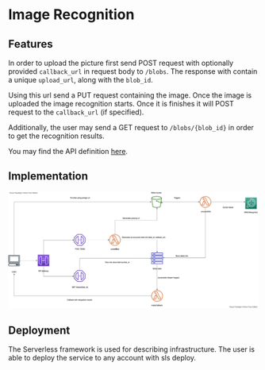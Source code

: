 # Image Recognition

## Features

In order to upload the picture first send POST request with optionally provided `callback_url` in request body
to `/blobs`. The response with contain a unique `upload_url`, along with the `blob_id`.

Using this url send a PUT request containing the image. Once the image is uploaded the image recognition starts. Once it
is finishes it will POST request to the `callback_url` (if specified).

Additionally, the user may send a GET request to `/blobs/{blob_id}` in order to get the recognition results.

You may find the API definition [here](TODO).

## Implementation

![Solution Diagram](./diagram.png)

## Deployment

The Serverless framework is used for describing infrastructure. The user is able to deploy the service to any account
with sls deploy.
